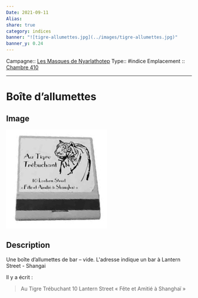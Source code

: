 ```yaml
---
Date: 2021-09-11
Alias:
share: true
category: indices
banner: "![tigre-allumettes.jpg](../images/tigre-allumettes.jpg)"
banner_y: 0.24
---
```

Campagne:: [Les Masques de Nyarlathotep](../../Les%20Masques%20de%20Nyarlathotep.md)
Type:: #indice 
Emplacement :: [Chambre 410](../lieu/Chambre%20410.md)

***

# Boîte d’allumettes

## Image

![tigre-allumettes.jpg](../images/tigre-allumettes.jpg)

## Description

Une boîte d’allumettes de bar – vide.
L'adresse indique un bar à Lantern Street - Shangai

Il y a écrit :

> Au Tigre Trébuchant
> 10 Lantern Street
> « Fête et Amitié à Shanghaï »


